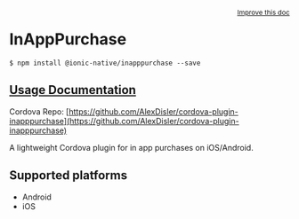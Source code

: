 
<a style="float:right;font-size:12px;" href="http://github.com/driftyco/ionic-native/edit/master/src/@ionic-native/plugins/inapppurchase/index.ts#L0">
  Improve this doc
</a>

# InAppPurchase
<!-- end header block -->

```
$ npm install @ionic-native/inapppurchase --save
```

## [Usage Documentation](https://ionicframework.com/docs/v2/native/inapppurchase/)

Cordova Repo: [https://github.com/AlexDisler/cordova-plugin-inapppurchase](https://github.com/AlexDisler/cordova-plugin-inapppurchase)

<!-- description -->
A lightweight Cordova plugin for in app purchases on iOS/Android.

<!-- @platforms tag -->
## Supported platforms

- Android
- iOS

<!-- @platforms tag end -->
<!-- end for prop in method.decorators[0].argumentInfo -->
<!-- end content block -->
<!-- end body block -->
